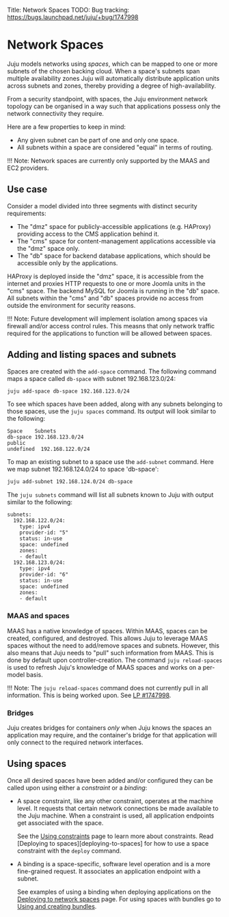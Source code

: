 Title: Network Spaces
TODO:  Bug tracking: https://bugs.launchpad.net/juju/+bug/1747998

# Network Spaces

Juju models networks using *spaces*, which can be mapped to one or more subnets
of the chosen backing cloud. When a space's subnets span multiple availability
zones Juju will automatically distribute application units across subnets and
zones, thereby providing a degree of high-availability.

From a security standpoint, with spaces, the Juju environment network topology
can be organised in a way such that applications possess only the network
connectivity they require.

Here are a few properties to keep in mind:

- Any given subnet can be part of one and only one space.
- All subnets within a space are considered "equal" in terms of routing.

!!! Note:
    Network spaces are currently only supported by the MAAS and EC2 providers.

## Use case

Consider a model divided into three segments with distinct security
requirements:

- The "dmz" space for publicly-accessible applications (e.g. HAProxy) providing
  access to the CMS application behind it.
- The "cms" space for content-management applications accessible via the "dmz"
  space only.
- The "db" space for backend database applications, which should be accessible
  only by the applications.

HAProxy is deployed inside the "dmz" space, it is accessible from the internet
and proxies HTTP requests to one or more Joomla units in the "cms" space. The
backend MySQL for Joomla is running in the "db" space. All subnets within the
"cms" and "db" spaces provide no access from outside the environment for
security reasons.

!!! Note: 
    Future development will implement isolation among spaces via firewall
    and/or access control rules. This measns that only network traffic required
    for the applications to function will be allowed between spaces.

## Adding and listing spaces and subnets

Spaces are created with the `add-space` command. The following command maps a
space called `db-space` with subnet 192.168.123.0/24:

```bash
juju add-space db-space 192.168.123.0/24
```

To see which spaces have been added, along with any subnets belonging to those
spaces, use the `juju spaces` command. Its output will look similar to the
following:

```no-highlight
Space    Subnets
db-space 192.168.123.0/24
public
undefined  192.168.122.0/24
```

To map an existing subnet to a space use the `add-subnet` command. Here we map
subnet 192.168.124.0/24 to space 'db-space':

```bash
juju add-subnet 192.168.124.0/24 db-space
```

The `juju subnets` command will list all subnets known to Juju with output
similar to the following:

```no-highlight
subnets:
  192.168.122.0/24:
    type: ipv4
    provider-id: "5"
    status: in-use
    space: undefined
    zones:
    - default
  192.168.123.0/24:
    type: ipv4
    provider-id: "6"
    status: in-use
    space: undefined
    zones:
    - default
```

### MAAS and spaces

MAAS has a native knowledge of spaces. Within MAAS, spaces can be created,
configured, and destroyed. This allows Juju to leverage MAAS spaces without the
need to add/remove spaces and subnets. However, this also means that Juju needs
to "pull" such information from MAAS. This is done by default upon
controller-creation. The command `juju reload-spaces` is used to refresh Juju's
knowledge of MAAS spaces and works on a per-model basis. 

!!! Note:
    The `juju reload-spaces` command does not currently pull in all
    information. This is being worked upon. See [LP #1747998][LP-1747998].

### Bridges

Juju creates bridges for containers *only* when Juju knows the spaces an
application may require, and the container's bridge for that application will
only connect to the required network interfaces. 

## Using spaces

Once all desired spaces have been added and/or configured they can be called
upon using either a *constraint* or a *binding*:

 - A space constraint, like any other constraint, operates at the machine
   level. It requests that certain network connections be made available to the
   Juju machine. When a constraint is used, all application endpoints get
   associated with the space.
   
     See the [Using constraints][charms-constraints] page to learn more about
     constraints. Read [Deploying to spaces][deploying-to-spaces] for how to
     use a space constraint with the `deploy` command.

 - A binding is a space-specific, software level operation and is a more
   fine-grained request. It associates an application endpoint with a subnet.

     See examples of using a binding when deploying applications on the
     [Deploying to network spaces][deploying-to-network-spaces] page. For using
     spaces with bundles go to [Using and creating
     bundles][using-creating-bundles].
  

<!-- LINKS -->

[using-creating-bundles]: ./charms-bundles.html#binding-endpoints-within-a-bundle
[deploying-to-network-spaces]: ./charms-deploying-advanced.html#deploying-to-network-spaces
[charms-constraints]: ./charms-constraints.html
[LP-1747998]: https://bugs.launchpad.net/juju/+bug/1747998
